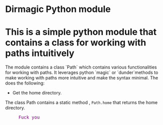 # Dirmagic Python module

# This is a simple python module that contains a class for working with paths intuitively
<span style="color: purple;"></span>
<span style="color: orange;"></span>
<span style="color: blue;" ></span>
<span style="color: red"></span>
<div style="border-radius: 10px; border-width: 1px; border-color: green;" class="code"></div>
The module contains a class `Path` which contains various functionalities for working with paths. It leverages python `magic` or `dunder`methods to make working with paths more intuitive and make the syntax minimal. The does the following:

* Get the home directory.
<p>
    The class Path contains a static method , <span><code>Path.home</code><span> that returns the home directory.
    <pre>
    <span style="color: purple;"> Fuck you</span>
    </pre>
</p>
